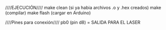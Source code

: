 ////EJECUCIÓN////
make clean (si ya habia archivos .o y .hex creados)
make (compilar)
make flash (cargar en Arduino)

////Pines para conexión////
pb0 (pin d8) = SALIDA PARA EL LASER
